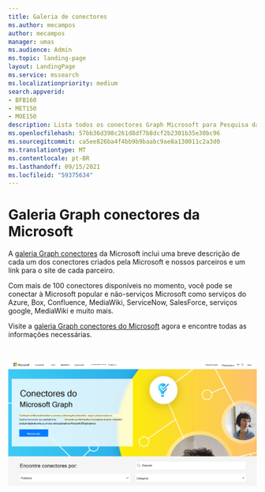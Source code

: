 ```yaml
---
title: Galeria de conectores
ms.author: mecampos
author: mecampos
manager: umas
ms.audience: Admin
ms.topic: landing-page
layout: LandingPage
ms.service: mssearch
ms.localizationpriority: medium
search.appverid:
- BFB160
- MET150
- MOE150
description: Lista todos os conectores Graph Microsoft para Pesquisa da Microsoft
ms.openlocfilehash: 57bb36d398c261d8df7b8dcf2b2301b35e30bc96
ms.sourcegitcommit: ca5ee826ba4f4bb9b9baabc9ae8a130011c2a3d0
ms.translationtype: MT
ms.contentlocale: pt-BR
ms.lasthandoff: 09/15/2021
ms.locfileid: "59375634"
---
```

# <a name="microsoft-graph-connectors-gallery"></a>Galeria Graph conectores da Microsoft

A [galeria Graph conectores](https://www.microsoft.com/microsoft-search/connectors) da Microsoft inclui uma breve descrição de cada um dos conectores criados pela Microsoft e nossos parceiros e um link para o site de cada parceiro.

Com mais de 100 conectores disponíveis no momento, você pode se conectar à Microsoft popular e não-serviços Microsoft como serviços do Azure, Box, Confluence, MediaWiki, ServiceNow, SalesForce, serviços google, MediaWiki e muito mais.

Visite a [galeria Graph conectores do Microsoft](http://www.microsoft.com/microsoft-search/connectors) agora e encontre todas as informações necessárias.

<br>

![Imagem mostrando a galeria de novos conectores.](media/connectors-gallery.png)
